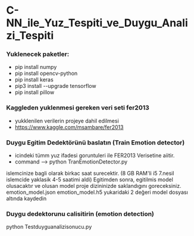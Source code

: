 # C-NN_ile_Yuz_Tespiti_ve_Duygu_Analizi_Tespiti 

### Yuklenecek paketler:
- pip install numpy
- pip install opencv-python
- pip install keras
- pip3 install --upgrade tensorflow
- pip install pillow

### Kaggleden yuklenmesi gereken veri seti fer2013
- yukklenilen verilerin  projeye dahil edilmesi
- https://www.kaggle.com/msambare/fer2013

###  Duygu Egitim Dedektörünü baslatın (Train Emotion detector)
- icindeki tümm yuz ifadesi goruntuleri ile FER2013 Verisetine aiitir.
- command --> python TranEmotionDetector.py

islemcinize bagli olarak birkac saat surecektir. (8 GB RAM'li i5 7.nesil islemcide yaklasik 4-5 saatimi aldi)
Egitimden sonra, egitilmis model olusacaktır ve olusan model proje dizininizde saklandıgını goreceksiniz.
emotion_model.json
emotion_model.h5
yukaridaki 2 değeri model dosyası altında kaydedin

### Duygu dedektorunu calisitirin (emotion detection) 
python Testduyguanalizisonucu.py
